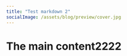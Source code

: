 ```yaml
---
title: "Test markdown 2"
socialImage: /assets/blog/preview/cover.jpg
---
```


# The main content2222
